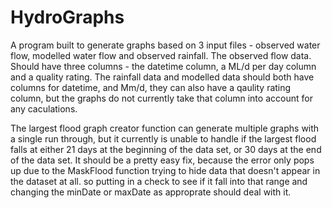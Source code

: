 # HydroGraphs
A program built to generate graphs based on 3 input files - observed water flow, modelled water flow and observed rainfall. The observed flow data. Should have three columns - the datetime column, a ML/d per day column and a quality rating. The rainfall data and modelled data should both have columns for datetime, and Mm/d, they can also have a qaulity rating column, but the graphs do not currently take that column into account for any caculations.

The largest flood graph creator function can generate multiple graphs with a single run through, but it currently is unable to handle if the largest flood falls at either 21 days at the beginning of the data set, or 30 days at the end of the data set. It should be a pretty easy fix, because the error only pops up due to the MaskFlood function trying to hide data that doesn't appear in the dataset at all. so putting in a check to see if it fall into that range and changing the minDate or maxDate as approprate should deal with it.
